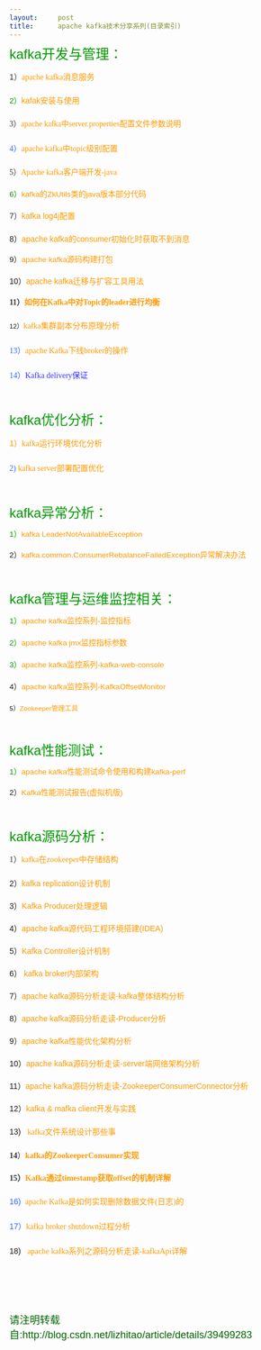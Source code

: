 ```yaml
---
layout:     post
title:      apache kafka技术分享系列(目录索引)
---
```

<div id="article_content" class="article_content clearfix csdn-tracking-statistics" data-pid="blog" data-mod="popu_307" data-dsm="post">
								            <link rel="stylesheet" href="https://csdnimg.cn/release/phoenix/template/css/ck_htmledit_views-f76675cdea.css">
						<div class="htmledit_views" id="content_views">
                
<p style="font-family:Arial;font-size:14px;line-height:26px;">
<span style="font-family:verdana, Arial, Helvetica, sans-serif;font-size:24px;color:rgb(0,153,0);"><span style="line-height:25.2000007629395px;">kafka开发与管理：</span></span></p>
<p style="font-family:Arial;font-size:14px;line-height:26px;">
<span style="font-family:verdana, Arial, Helvetica, sans-serif;color:rgb(0,153,0);"><span style="font-size:13.63636302948px;line-height:25.2000007629395px;"><span style="color:rgb(51,51,51);line-height:25.2000007629395px;font-size:14px;">1）</span><span style="color:rgb(51,51,51);font-size:11.8181819915771px;line-height:25.2000007629395px;font-family:'Microsoft YaHei';"><span style="line-height:30px;"><span style="font-size:14px;"><a href="http://blog.csdn.net/lizhitao/article/details/23743821" rel="nofollow" style="color:rgb(255,153,0);text-decoration:none;">apache
 kafka消息服务</a></span></span></span><br></span></span></p>
<p style="font-family:Arial;font-size:14px;line-height:26px;">
<span style="font-family:verdana, Arial, Helvetica, sans-serif;color:rgb(0,153,0);"><span style="line-height:25.2000007629395px;"><span style="color:rgb(51,51,51);line-height:25.2000007629395px;font-family:'Microsoft YaHei';"><span style="line-height:30px;"><span style="font-size:13.63636302948px;color:rgb(0,153,0);font-family:verdana, Arial, Helvetica, sans-serif;line-height:25.2000007629395px;">2）</span><span style="font-family:verdana, Arial, Helvetica, sans-serif;line-height:25.2000007629395px;"><a href="http://blog.csdn.net/lizhitao/article/details/24991799" rel="nofollow" style="color:rgb(255,153,0);text-decoration:none;line-height:25.2000007629395px;">kafak安装与使用</a></span><br></span></span></span></span></p>
<p style="font-family:Arial;font-size:14px;line-height:26px;">
<span style="font-family:verdana, Arial, Helvetica, sans-serif;color:rgb(0,153,0);"><span style="font-size:13.63636302948px;line-height:25.2000007629395px;"><span style="color:rgb(51,51,51);font-size:11.8181819915771px;line-height:25.2000007629395px;font-family:'Microsoft YaHei';"><span style="line-height:30px;"><span style="font-size:13.63636302948px;">3）</span><a href="http://blog.csdn.net/lizhitao/article/details/25667831" rel="nofollow" style="color:rgb(255,153,0);text-decoration:none;font-size:13.63636302948px;">apache
 kafka中server.properties配置文件参数说明</a><br></span></span></span></span></p>
<p style="font-family:Arial;font-size:14px;line-height:26px;">
<span style="font-family:verdana, Arial, Helvetica, sans-serif;"><span style="line-height:25.2000007629395px;"><span style="line-height:25.2000007629395px;font-family:'Microsoft YaHei';"><span style="color:rgb(51,102,255);">4）<a href="http://blog.csdn.net/lizhitao/article/details/42184991" rel="nofollow" style="color:rgb(255,153,0);text-decoration:none;line-height:30px;">apache
 kafka中topic级别配置</a></span></span></span></span></p>
<p style="font-family:Arial;font-size:14px;line-height:26px;">
<span style="font-family:verdana, Arial, Helvetica, sans-serif;color:rgb(0,153,0);"><span style="font-size:13.63636302948px;line-height:25.2000007629395px;"><span style="color:rgb(51,51,51);font-size:11.8181819915771px;line-height:25.2000007629395px;font-family:'Microsoft YaHei';"><span style="font-size:13.63636302948px;">5）</span><a href="http://blog.csdn.net/lizhitao/article/details/37811291" rel="nofollow" style="color:rgb(255,153,0);text-decoration:none;font-size:13.63636302948px;">Apache
 kafka客户端开发-java</a><br></span></span></span></p>
<p style="font-family:Arial;font-size:14px;line-height:26px;">
<span style="font-family:verdana, Arial, Helvetica, sans-serif;color:rgb(0,153,0);"><span style="font-size:13.63636302948px;line-height:25.2000007629395px;"><span style="font-size:13.63636302948px;">6）</span><a href="http://blog.csdn.net/lizhitao/article/details/38518527" rel="nofollow" style="color:rgb(255,153,0);text-decoration:none;font-size:13.63636302948px;">kafka的ZkUtils类的java版本部分代码</a><br></span></span></p>
<p style="font-family:Arial;font-size:14px;line-height:26px;">
<span style="font-family:verdana, Arial, Helvetica, sans-serif;color:rgb(0,153,0);"><span style="line-height:25.2000007629395px;"><span style="color:rgb(51,51,51);line-height:25.2000007629395px;">7）</span><span style="color:rgb(255,153,0);"><a href="http://blog.csdn.net/lizhitao/article/details/24490817" rel="nofollow" style="color:rgb(255,153,0);text-decoration:none;">kafka
 log4j配置</a></span></span></span></p>
<p style="font-family:Arial;line-height:26px;font-size:11.8181819915771px;">
<span style="font-size:14px;">8）<a href="http://blog.csdn.net/lizhitao/article/details/25906957" rel="nofollow" style="color:rgb(255,153,0);text-decoration:none;">apache kafka的consumer初始化时获取不到消息</a></span></p>
<p style="font-family:Arial;line-height:26px;font-size:11.8181819915771px;">
<span style="font-size:13.63636302948px;">9）</span><a href="http://blog.csdn.net/lizhitao/article/details/37566765" rel="nofollow" style="color:rgb(255,153,0);text-decoration:none;font-size:13.63636302948px;">apache kafka源码构建打包</a><br></p>
<p style="font-family:Arial;line-height:26px;font-size:11.8181819915771px;">
<span style="font-size:14px;">10）<a href="http://blog.csdn.net/lizhitao/article/details/33344597" rel="nofollow" style="color:rgb(255,153,0);text-decoration:none;">apache kafka迁移与扩容工具用法</a></span></p>
<p style="font-family:Arial;line-height:26px;font-size:11.8181819915771px;">
<span style="color:rgb(51,51,51);font-family:'Microsoft YaHei';font-size:13.63636302948px;"><strong>11）</strong></span><a href="http://blog.csdn.net/lizhitao/article/details/41441513" rel="nofollow" style="color:rgb(255,153,0);text-decoration:none;font-family:'Microsoft YaHei';font-size:13.63636302948px;font-weight:bold;">如何在Kafka中对Topic的leader进行均衡</a><br></p>
<p style="font-family:Arial;font-size:14px;line-height:26px;">
<span style="font-size:11.8181819915771px;">12）</span><span style="font-family:'Microsoft YaHei';color:rgb(102,102,102);"><span style="line-height:30px;"><a href="http://blog.csdn.net/lizhitao/article/details/41778193" rel="nofollow" style="color:rgb(255,153,0);text-decoration:none;">kafka集群副本分布原理分析</a></span></span></p>
<p style="font-family:Arial;font-size:14px;line-height:26px;">
<span style="font-family:'Microsoft YaHei';"><span style="color:rgb(51,102,255);">13）<a href="http://blog.csdn.net/lizhitao/article/details/42266327" rel="nofollow" style="color:rgb(255,153,0);text-decoration:none;line-height:30px;">apache Kafka下线broker的操作</a></span></span></p>
<p style="font-family:Arial;font-size:14px;line-height:26px;">
<span style="font-family:'Microsoft YaHei';"><span style="color:rgb(51,102,255);">14）</span><a href="http://blog.csdn.net/lizhitao/article/details/44199257" rel="nofollow" style="color:rgb(255,153,0);text-decoration:none;line-height:30px;"><span style="color:rgb(51,51,255);">Kafka
 delivery保证</span></a></span></p>
<p style="font-family:Arial;line-height:26px;font-size:11.8181819915771px;">
<br></p>
<p style="font-family:Arial;line-height:26px;font-size:11.8181819915771px;">
<span style="color:rgb(0,153,0);font-family:verdana, Arial, Helvetica, sans-serif;font-size:23.6363639831543px;line-height:25.2000007629395px;">kafka优化分析：</span><br></p>
<p style="font-family:Arial;font-size:14px;line-height:26px;">
<a href="http://blog.csdn.net/lizhitao/article/details/41777571" rel="nofollow" style="color:rgb(255,153,0);text-decoration:none;"></a><span style="color:rgb(0,153,0);font-family:verdana, Arial, Helvetica, sans-serif;line-height:25.2000007629395px;"><a href="http://blog.csdn.net/lizhitao/article/details/41777571" rel="nofollow" style="color:rgb(255,153,0);text-decoration:none;">1）</a><span style="font-family:'Microsoft YaHei';color:rgb(102,102,102);"><span style="line-height:30px;"><a href="http://blog.csdn.net/lizhitao/article/details/41777571" rel="nofollow" style="color:rgb(255,153,0);text-decoration:none;">kafka运行环境优化分析</a></span></span><a href="http://blog.csdn.net/lizhitao/article/details/41777571" rel="nofollow" style="color:rgb(255,153,0);text-decoration:none;font-size:13.63636302948px;"></a></span><br></p>
<p style="font-family:Arial;font-size:14px;line-height:26px;">
<span style="font-family:verdana, Arial, Helvetica, sans-serif;line-height:25.2000007629395px;"><span style="font-family:'Microsoft YaHei';"><span style="color:rgb(51,102,255);">2) <a href="http://blog.csdn.net/lizhitao/article/details/42180265" rel="nofollow" style="color:rgb(255,153,0);text-decoration:none;line-height:30px;">kafka
 server部署配置优化</a></span></span></span></p>
<p style="font-family:Arial;line-height:26px;font-size:11.8181819915771px;">
<br></p>
<p style="font-family:Arial;line-height:26px;font-size:11.8181819915771px;">
<span style="color:rgb(0,153,0);font-family:verdana, Arial, Helvetica, sans-serif;font-size:23.6363639831543px;line-height:25.2000007629395px;">kafka异常分析：</span><br></p>
<p style="font-family:Arial;line-height:26px;font-size:11.8181819915771px;">
<span style="color:rgb(0,153,0);font-family:verdana, Arial, Helvetica, sans-serif;font-size:23.6363639831543px;line-height:25.2000007629395px;"><span style="font-size:13.63636302948px;">1）</span><a href="http://blog.csdn.net/lizhitao/article/details/35641523" rel="nofollow" style="color:rgb(255,153,0);text-decoration:none;font-size:13.63636302948px;">kafka
 LeaderNotAvailableException</a><br></span></p>
<p style="font-family:Arial;line-height:26px;font-size:11.8181819915771px;">
<span style="font-size:13.63636302948px;">2）</span><span style="font-size:13.63636302948px;color:rgb(255,153,0);"><a href="http://blog.csdn.net/lizhitao/article/details/25301387" rel="nofollow" style="color:rgb(255,153,0);text-decoration:none;">kafka.common.ConsumerRebalanceFailedException异常解决办法</a></span><br></p>
<p style="font-family:Arial;line-height:26px;font-size:11.8181819915771px;">
<br></p>
<p style="font-family:Arial;font-size:14px;line-height:26px;">
<span style="font-family:verdana, Arial, Helvetica, sans-serif;font-size:24px;color:rgb(0,153,0);"><span style="line-height:25.2000007629395px;">kafka管理与运维监控相关：</span></span></p>
<p style="font-family:Arial;font-size:14px;line-height:26px;">
<span style="font-family:verdana, Arial, Helvetica, sans-serif;color:rgb(0,153,0);"><span style="font-size:13.63636302948px;line-height:25.2000007629395px;"><span style="font-size:13.63636302948px;">1）</span><span style="font-size:13.63636302948px;color:rgb(255,153,0);"><a href="http://blog.csdn.net/lizhitao/article/details/24581907" rel="nofollow" style="color:rgb(255,153,0);text-decoration:none;font-size:13.63636302948px;">apache
 kafka监控系列-监控指标</a></span><br></span></span></p>
<p style="font-family:Arial;font-size:14px;line-height:26px;">
<span style="font-family:verdana, Arial, Helvetica, sans-serif;color:rgb(0,153,0);"><span style="font-size:13.63636302948px;line-height:25.2000007629395px;"><span style="font-size:13.63636302948px;">2）</span><a href="http://blog.csdn.net/lizhitao/article/details/35986849" rel="nofollow" style="color:rgb(255,153,0);text-decoration:none;font-size:13.63636302948px;">apache
 kafka jmx监控指标参数</a><br></span></span></p>
<p style="font-family:Arial;font-size:14px;line-height:26px;">
<span style="font-family:verdana, Arial, Helvetica, sans-serif;color:rgb(0,153,0);"><span style="font-size:13.63636302948px;line-height:25.2000007629395px;"><span style="font-size:13.63636302948px;">3）</span><a href="http://blog.csdn.net/lizhitao/article/details/35595723" rel="nofollow" style="color:rgb(255,153,0);text-decoration:none;font-size:13.63636302948px;">apache
 kafka监控系列-kafka-web-console</a><br></span></span></p>
<p style="font-family:Arial;font-size:14px;line-height:26px;">
<span style="font-family:verdana, Arial, Helvetica, sans-serif;color:rgb(0,153,0);"></span></p>
<p style="font-family:Arial;line-height:26px;font-size:11.8181819915771px;">
<span style="font-size:13.63636302948px;">4）</span><a href="http://blog.csdn.net/lizhitao/article/details/27199863" rel="nofollow" style="color:rgb(255,153,0);text-decoration:none;font-size:13.63636302948px;">apache kafka监控系列-KafkaOffsetMonitor</a><br></p>
<p style="font-family:Arial;line-height:26px;font-size:11.8181819915771px;">
5）<a href="http://blog.csdn.net/lizhitao/article/category/2194565" rel="nofollow" style="color:rgb(255,153,0);text-decoration:none;">Zookeeper管理工具</a></p>
<p style="font-family:Arial;line-height:26px;font-size:11.8181819915771px;">
<br></p>
<p style="font-family:Arial;line-height:26px;font-size:11.8181819915771px;">
<span style="color:rgb(0,153,0);font-family:verdana, Arial, Helvetica, sans-serif;font-size:23.6363639831543px;line-height:25.2000007629395px;">kafka性能测试：</span><br></p>
<p style="font-family:Arial;line-height:26px;font-size:11.8181819915771px;">
<span style="color:rgb(0,153,0);font-family:verdana, Arial, Helvetica, sans-serif;font-size:23.6363639831543px;line-height:25.2000007629395px;"><span style="font-size:13.63636302948px;">1）</span><a href="http://blog.csdn.net/lizhitao/article/details/35847927" rel="nofollow" style="color:rgb(255,153,0);text-decoration:none;font-size:13.63636302948px;">apache
 kafka性能测试命令使用和构建kafka-perf</a><br></span></p>
<p style="font-family:Arial;line-height:26px;font-size:11.8181819915771px;">
<span style="font-size:13.63636302948px;">2）</span><a href="http://blog.csdn.net/lizhitao/article/details/33396975" rel="nofollow" style="color:rgb(255,153,0);text-decoration:none;font-size:13.63636302948px;">Kafka性能测试报告(虚拟机版)</a><br></p>
<br style="font-family:Arial;font-size:14px;line-height:26px;"><p style="font-family:Arial;font-size:14px;line-height:26px;">
<span style="font-family:verdana, Arial, Helvetica, sans-serif;font-size:24px;color:rgb(0,153,0);"><span style="line-height:25.2000007629395px;">kafka源码分析：</span></span></p>
<p style="font-family:Arial;font-size:14px;line-height:26px;">
<span style="color:rgb(51,51,51);font-family:verdana, Arial, Helvetica, sans-serif;line-height:25.2000007629395px;"><span style="font-family:'Microsoft YaHei';">1）<span style="line-height:30px;"><a href="http://blog.csdn.net/lizhitao/article/details/23744675" rel="nofollow" style="color:rgb(255,153,0);text-decoration:none;">kafka在zookeeper中存储结构</a></span></span></span></p>
<p style="font-family:Arial;font-size:14px;line-height:26px;">
2）<span style="color:rgb(255,153,0);"><a href="http://blog.csdn.net/lizhitao/article/details/24491551" rel="nofollow" style="color:rgb(255,153,0);text-decoration:none;">kafka replication设计机制</a></span></p>
<p style="font-family:Arial;font-size:14px;line-height:26px;">
3）<a href="http://blog.csdn.net/lizhitao/article/details/26687109" rel="nofollow" style="color:rgb(255,153,0);text-decoration:none;">Kafka Producer处理逻辑</a></p>
<p style="font-family:Arial;font-size:14px;line-height:26px;">
4）<a href="http://blog.csdn.net/lizhitao/article/details/26874961" rel="nofollow" style="color:rgb(255,153,0);text-decoration:none;">apache kafka源代码工程环境搭建(IDEA)</a></p>
<p style="font-family:Arial;font-size:14px;line-height:26px;">
5）<a href="http://blog.csdn.net/lizhitao/article/details/28108919" rel="nofollow" style="color:rgb(255,153,0);text-decoration:none;">Kafka Controller设计机制</a></p>
<p style="font-family:Arial;font-size:14px;line-height:26px;">
6）<a href="http://blog.csdn.net/lizhitao/article/details/38352947" rel="nofollow" style="color:rgb(255,153,0);text-decoration:none;"> kafka broker内部架构</a></p>
<p style="font-family:Arial;font-size:14px;line-height:26px;">
7）<a href="http://blog.csdn.net/lizhitao/article/details/37911993" rel="nofollow" style="color:rgb(255,153,0);text-decoration:none;">apache kafka源码分析走读-kafka整体结构分析</a></p>
<p style="font-family:Arial;font-size:14px;line-height:26px;">
8）<a href="http://blog.csdn.net/lizhitao/article/details/38438123" rel="nofollow" style="color:rgb(255,153,0);text-decoration:none;">apache kafka源码分析走读-Producer分析</a></p>
<p style="font-family:Arial;font-size:14px;line-height:26px;">
9）<a href="http://blog.csdn.net/lizhitao/article/details/38439769" rel="nofollow" style="color:rgb(255,153,0);text-decoration:none;">apache kafka性能优化架构分析</a></p>
<p style="font-family:Arial;font-size:14px;line-height:26px;">
10）<a href="http://blog.csdn.net/lizhitao/article/details/38442733" rel="nofollow" style="color:rgb(255,153,0);text-decoration:none;">apache kafka源码分析走读-server端网络架构分析</a></p>
<p style="font-family:Arial;font-size:14px;line-height:26px;">
11）<a href="http://blog.csdn.net/lizhitao/article/details/38458631" rel="nofollow" style="color:rgb(255,153,0);text-decoration:none;">apache kafka源码分析走读-ZookeeperConsumerConnector分析</a></p>
<p style="font-family:Arial;font-size:14px;line-height:26px;">
12）<a href="http://download.csdn.net/detail/lizhitao/7730029" rel="nofollow" style="color:rgb(255,153,0);text-decoration:none;">kafka &amp; mafka client开发与实践</a></p>
<p style="font-family:Arial;font-size:14px;line-height:26px;">
13)   <span style="font-family:'Microsoft YaHei';color:rgb(51,51,51);"><span style="line-height:30px;"><a href="http://blog.csdn.net/lizhitao/article/details/40543631" rel="nofollow" style="color:rgb(255,153,0);text-decoration:none;">kafka文件系统设计那些事</a></span></span></p>
<p style="font-family:Arial;font-size:14px;line-height:26px;">
<span style="font-family:'Microsoft YaHei';color:rgb(51,51,51);"><strong>14</strong>）</span><span style="color:rgb(51,51,51);font-family:'Microsoft YaHei';"><strong><a href="http://blog.csdn.net/lizhitao/article/details/40650989" rel="nofollow" style="color:rgb(255,153,0);text-decoration:none;">kafka的ZookeeperConsumer实现</a></strong></span></p>
<p style="font-family:Arial;font-size:14px;line-height:26px;">
<span style="color:rgb(51,51,51);font-family:'Microsoft YaHei';"><strong>15）</strong></span><a href="http://blog.csdn.net/lizhitao/article/details/41441961" rel="nofollow" style="color:rgb(255,153,0);text-decoration:none;font-weight:bold;font-family:'Microsoft YaHei';">Kafka通过timestamp获取offset的机制详解</a></p>
<p style="font-family:Arial;font-size:14px;line-height:26px;">
<span style="color:rgb(51,102,255);">16)  <a href="http://blog.csdn.net/lizhitao/article/details/42265931" rel="nofollow" style="color:rgb(255,153,0);text-decoration:none;font-family:'Microsoft YaHei';line-height:30px;">apache Kafka是如何实现删除数据文件(日志)的</a></span></p>
<p style="font-family:Arial;font-size:14px;line-height:26px;">
<span style="color:rgb(51,102,255);">17）<span style="font-family:'Microsoft YaHei';"><span style="line-height:30px;"><a href="http://blog.csdn.net/lizhitao/article/details/42266065" rel="nofollow" style="color:rgb(255,153,0);text-decoration:none;">kafka
 broker shutdown过程分析</a></span></span></span></p>
<p style="font-family:Arial;font-size:14px;line-height:26px;">
18)   <span style="font-family:'Microsoft YaHei';color:rgb(51,51,51);"><span style="line-height:30px;"><a href="http://blog.csdn.net/lizhitao/article/details/43987319" rel="nofollow" style="color:rgb(255,153,0);text-decoration:none;">apache
 kafka系列之源码分析走读-kafkaApi详解</a></span></span></p>
<p style="font-family:Arial;font-size:14px;line-height:26px;">
<span style="font-family:'Microsoft YaHei';color:rgb(51,51,51);"><br></span></p>
<p style="font-family:Arial;font-size:14px;line-height:26px;">
<br></p>
<p style="font-family:Arial;font-size:14px;line-height:26px;">
<span style="font-size:18px;color:rgb(0,102,0);">请注明转载自:http://blog.csdn.net/lizhitao/article/details/39499283</span></p>
            </div>
                </div>